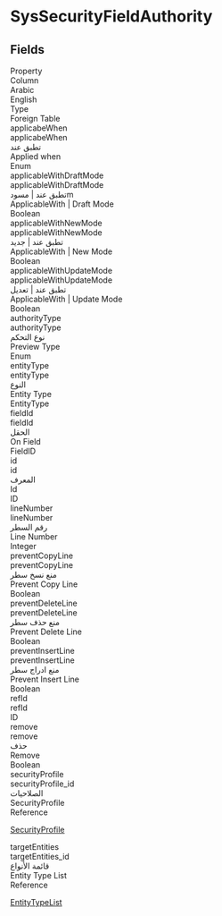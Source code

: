 # SysSecurityFieldAuthority

<ContentFilter/>

<div class='searchable'>

## Fields

<div class="nama-table">
<div class="row header-row">
<div class="cell">Property</div>
<div class="cell">Column</div>
<div class="cell">Arabic</div>
<div class="cell">English</div>
<div class="cell">Type</div>
<div class="cell">Foreign Table</div>
</div><div class="row searchable" id="applicabeWhen">
<div class="cell" data-label="Property">applicabeWhen</div>
<div class="cell" data-label="Column">applicabeWhen</div>
<div class="cell" data-label="Arabic">تطبق عند</div>
<div class="cell" data-label="English">Applied when</div>
<div class="cell" data-label="Type">Enum</div>

</div>

<div class="row searchable" id="applicableWithDraftMode">
<div class="cell" data-label="Property">applicableWithDraftMode</div>
<div class="cell" data-label="Column">applicableWithDraftMode</div>
<div class="cell" data-label="Arabic">تطبق عند | مسودm</div>
<div class="cell" data-label="English">ApplicableWith | Draft Mode</div>
<div class="cell" data-label="Type">Boolean</div>

</div>

<div class="row searchable" id="applicableWithNewMode">
<div class="cell" data-label="Property">applicableWithNewMode</div>
<div class="cell" data-label="Column">applicableWithNewMode</div>
<div class="cell" data-label="Arabic">تطبق عند | جديد</div>
<div class="cell" data-label="English">ApplicableWith | New Mode</div>
<div class="cell" data-label="Type">Boolean</div>

</div>

<div class="row searchable" id="applicableWithUpdateMode">
<div class="cell" data-label="Property">applicableWithUpdateMode</div>
<div class="cell" data-label="Column">applicableWithUpdateMode</div>
<div class="cell" data-label="Arabic">تطبق عند | تعديل</div>
<div class="cell" data-label="English">ApplicableWith | Update Mode</div>
<div class="cell" data-label="Type">Boolean</div>

</div>

<div class="row searchable" id="authorityType">
<div class="cell" data-label="Property">authorityType</div>
<div class="cell" data-label="Column">authorityType</div>
<div class="cell" data-label="Arabic">نوع التحكم</div>
<div class="cell" data-label="English">Preview Type</div>
<div class="cell" data-label="Type">Enum</div>

</div>

<div class="row searchable" id="entityType">
<div class="cell" data-label="Property">entityType</div>
<div class="cell" data-label="Column">entityType</div>
<div class="cell" data-label="Arabic">النوع</div>
<div class="cell" data-label="English">Entity Type</div>
<div class="cell" data-label="Type">EntityType</div>

</div>

<div class="row searchable" id="fieldId">
<div class="cell" data-label="Property">fieldId</div>
<div class="cell" data-label="Column">fieldId</div>
<div class="cell" data-label="Arabic"> الحقل</div>
<div class="cell" data-label="English"> On Field</div>
<div class="cell" data-label="Type">FieldID</div>

</div>

<div class="row searchable" id="id">
<div class="cell" data-label="Property">id</div>
<div class="cell" data-label="Column">id</div>
<div class="cell" data-label="Arabic">المعرف</div>
<div class="cell" data-label="English">Id</div>
<div class="cell" data-label="Type">ID</div>

</div>

<div class="row searchable" id="lineNumber">
<div class="cell" data-label="Property">lineNumber</div>
<div class="cell" data-label="Column">lineNumber</div>
<div class="cell" data-label="Arabic">رقم السطر</div>
<div class="cell" data-label="English">Line Number</div>
<div class="cell" data-label="Type">Integer</div>

</div>

<div class="row searchable" id="preventCopyLine">
<div class="cell" data-label="Property">preventCopyLine</div>
<div class="cell" data-label="Column">preventCopyLine</div>
<div class="cell" data-label="Arabic">منع نسخ سطر</div>
<div class="cell" data-label="English">Prevent Copy Line</div>
<div class="cell" data-label="Type">Boolean</div>

</div>

<div class="row searchable" id="preventDeleteLine">
<div class="cell" data-label="Property">preventDeleteLine</div>
<div class="cell" data-label="Column">preventDeleteLine</div>
<div class="cell" data-label="Arabic">منع حذف سطر</div>
<div class="cell" data-label="English">Prevent Delete Line</div>
<div class="cell" data-label="Type">Boolean</div>

</div>

<div class="row searchable" id="preventInsertLine">
<div class="cell" data-label="Property">preventInsertLine</div>
<div class="cell" data-label="Column">preventInsertLine</div>
<div class="cell" data-label="Arabic">منع ادراج سطر</div>
<div class="cell" data-label="English">Prevent Insert Line</div>
<div class="cell" data-label="Type">Boolean</div>

</div>

<div class="row searchable" id="refId">
<div class="cell" data-label="Property">refId</div>
<div class="cell" data-label="Column">refId</div>
<div class="cell" data-label="Arabic"></div>
<div class="cell" data-label="English"></div>
<div class="cell" data-label="Type">ID</div>

</div>

<div class="row searchable" id="remove">
<div class="cell" data-label="Property">remove</div>
<div class="cell" data-label="Column">remove</div>
<div class="cell" data-label="Arabic">حذف</div>
<div class="cell" data-label="English">Remove</div>
<div class="cell" data-label="Type">Boolean</div>

</div>

<div class="row searchable" id="securityProfile">
<div class="cell" data-label="Property">securityProfile</div>
<div class="cell" data-label="Column">securityProfile_id</div>
<div class="cell" data-label="Arabic">الصلاحيات</div>
<div class="cell" data-label="English">SecurityProfile</div>
<div class="cell" data-label="Type">Reference</div>
<div class="cell" data-label="Foreign Table">

 [SecurityProfile](/modules/basic/SecurityProfile.md) 
</div>
</div>

<div class="row searchable" id="targetEntities">
<div class="cell" data-label="Property">targetEntities</div>
<div class="cell" data-label="Column">targetEntities_id</div>
<div class="cell" data-label="Arabic">قائمة الأنواع</div>
<div class="cell" data-label="English">Entity Type List</div>
<div class="cell" data-label="Type">Reference</div>
<div class="cell" data-label="Foreign Table">

 [EntityTypeList](/modules/basic/EntityTypeList.md) 
</div>
</div>


</div>
</div>

